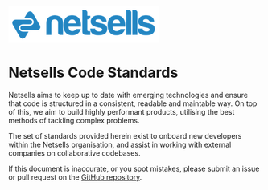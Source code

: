 ![Netsells Logo](./images/netsells-logo.png)

# Netsells Code Standards

Netsells aims to keep up to date with emerging technologies and ensure that code is structured in a consistent, readable and maintable way. On top of this, we aim to build highly performant products, utilising the best methods of tackling complex problems.

The set of standards provided herein exist to onboard new developers within the Netsells organisation, and assist in working with external companies on collaborative codebases.

If this document is inaccurate, or you spot mistakes, please submit an issue or pull request on the [GitHub repository](https://github.com/netsells/code-standards).
